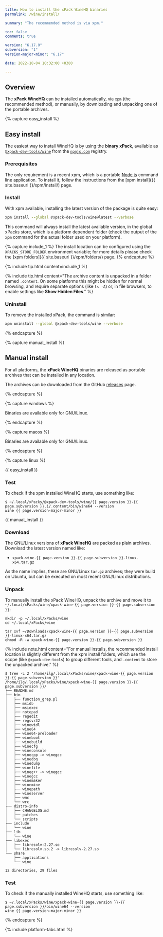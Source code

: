 ```yaml
---
title: How to install the xPack WineHQ binaries
permalink: /wine/install/

summary: "The recommended method is via xpm."

toc: false
comments: true

version: "6.17.0"
subversion: "1"
version-major-minor: "6.17"

date: 2022-10-04 10:32:00 +0300

---
```


## Overview

The **xPack WineHQ** can be installed automatically, via `xpm` (the
recommended method), or manually, by downloading and unpacking one of the
portable archives.

{% capture easy_install %}

## Easy install

The easiest way to install WineHQ is by using the **binary xPack**, available as
[`@xpack-dev-tools/wine`](https://www.npmjs.com/package/@xpack-dev-tools/wine)
from the [`npmjs.com`](https://www.npmjs.com) registry.

### Prerequisites

The only requirement is a recent
xpm, which is a portable
[Node.js](https://nodejs.org) command line application. To install it,
follow the instructions from the
[xpm install]({{ site.baseurl }}/xpm/install/) page.

### Install

With xpm available, installing
the latest version of the package is quite easy:

```sh
xpm install --global @xpack-dev-tools/wine@latest --verbose
```

This command will always install the latest available version,
in the global xPacks store, which is a platform dependent folder
(check the output of the `xpm` command for the actual folder used on
your platform).

{% capture include_1 %}
The install location can be configured using the
`XPACKS_STORE_FOLDER` environment variable; for more details please check the
[xpm folders]({{ site.baseurl }}/xpm/folders/) page.
{% endcapture %}

{% include tip.html content=include_1 %}

{% include tip.html content="The archive content is unpacked in a folder
named `.content`. On some platforms
this might be hidden for normal browsing, and require
separate options (like `ls -A`) or, in file browsers, to enable
settings like **Show Hidden Files**." %}

### Uninstall

To remove the installed xPack, the command is similar:

```sh
xpm uninstall --global @xpack-dev-tools/wine --verbose
```

{% endcapture %}

{% capture manual_install %}

## Manual install

For all platforms, the **xPack WineHQ** binaries are released as portable
archives that can be installed in any location.

The archives can be downloaded from the
GitHub [releases](https://github.com/xpack-dev-tools/wine-xpack/releases/)
page.

{% endcapture %}

{% capture windows %}

Binaries are available only for GNU/Linux.

{% endcapture %}

{% capture macos %}

Binaries are available only for GNU/Linux.

{% endcapture %}

{% capture linux %}

{{ easy_install }}

### Test

To check if the xpm installed WineHQ starts, use something like:

```console
$ ~/.local/xPacks/@xpack-dev-tools/wine/{{ page.version }}-{{ page.subversion }}.1/.content/bin/wine64 --version
wine {{ page.version-major-minor }}
```

{{ manual_install }}

### Download

The GNU/Linux versions of **xPack WineHQ** are packed as plain archives.
Download the latest version named like:

- `xpack-wine-{{ page.version }}-{{ page.subversion }}-linux-x64.tar.gz`

As the name implies, these are GNU/Linux `tar.gz` archives; they were build on
Ubuntu, but can be executed on most recent GNU/Linux distributions.

### Unpack

To manually install the xPack WineHQ,
unpack the archive and move it to
`~/.local/xPacks/wine/xpack-wine-{{ page.version }}-{{ page.subversion }}`:

```console
mkdir -p ~/.local/xPacks/wine
cd ~/.local/xPacks/wine

tar xvf ~/Downloads/xpack-wine-{{ page.version }}-{{ page.subversion }}-linux-x64.tar.gz
chmod -R -w xpack-wine-{{ page.version }}-{{ page.subversion }}
```

{% include note.html content="For manual installs, the recommended
install location is slightly different from the xpm install folders,
which use the scope (like `@xpack-dev-tools`) to group different tools,
and `.content` to store the unpacked archive." %}

```console
$ tree -L 2 '/home/ilg/.local/xPacks/wine/xpack-wine-{{ page.version }}-{{ page.subversion }}'
/home/ilg/.local/xPacks/wine/xpack-wine-{{ page.version }}-{{ page.subversion }}/
├── README.md
├── bin
│   ├── function_grep.pl
│   ├── msidb
│   ├── msiexec
│   ├── notepad
│   ├── regedit
│   ├── regsvr32
│   ├── winewidl
│   ├── wine64
│   ├── wine64-preloader
│   ├── wineboot
│   ├── winebuild
│   ├── winecfg
│   ├── wineconsole
│   ├── winecpp -> winegcc
│   ├── winedbg
│   ├── winedump
│   ├── winefile
│   ├── wineg++ -> winegcc
│   ├── winegcc
│   ├── winemaker
│   ├── winemine
│   ├── winepath
│   ├── wineserver
│   ├── wmc
│   └── wrc
├── distro-info
│   ├── CHANGELOG.md
│   ├── patches
│   └── scripts
├── include
│   └── wine
├── lib
│   └── wine
├── libexec
│   ├── libresolv-2.27.so
│   └── libresolv.so.2 -> libresolv-2.27.so
└── share
    ├── applications
    └── wine

12 directories, 29 files
```

### Test

To check if the manually installed WineHQ starts, use something like:

```console
$ ~/.local/xPacks/wine/xpack-wine-{{ page.version }}-{{ page.subversion }}/bin/wine64 --version
wine {{ page.version-major-minor }}
```

{% endcapture %}

{% include platform-tabs.html %}
